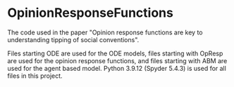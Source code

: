 # OpinionResponseFunctions
The code used in the paper "Opinion response functions are key to understanding tipping of social conventions".

Files starting ODE are used for the ODE models, files starting with OpResp are used for the opinion response functions, and files starting with ABM are used for the agent based model. Python 3.9.12 (Spyder 5.4.3) is used for all files in this project.

